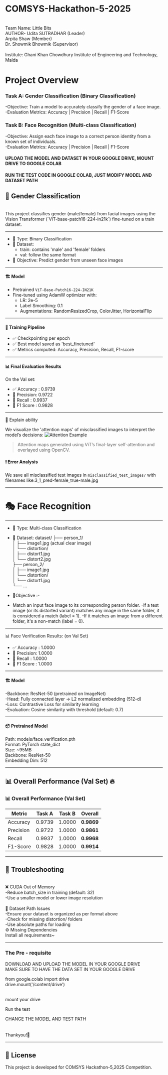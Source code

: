 # COMSYS-Hackathon-5-2025
<br>
Team Name: Little Bits <br>
AUTHOR- Udita SUTRADHAR (Leader) <br>
        Arpita Shaw (Member) <br>
        Dr. Showmik Bhowmik (Supervisor)
<br>
<br>
Institute: Ghani Khan Chowdhury Institute of Engineering and Technology, Malda

<br>

# Project Overview
### Task A: Gender Classification (Binary Classification) <br>
-Objective: Train a model to accurately classify the gender of a face image.<br>
-Evaluation Metrics: Accuracy | Precision | Recall | F1-Score

### Task B: Face Recognition (Multi-class Classification) <br>
-Objective: Assign each face image to a correct person identity from a known set of individuals.<br>
-Evaluation Metrics: Accuracy | Precision | Recall | F1-Score

#### UPLOAD THE MODEL AND DATASET IN YOUR GOOGLE DRIVE, MOUNT DRIVE TO GOOGLE COLAB
#### RUN THE TEST CODE IN GOOGLE COLAB, JUST MODIFY MODEL AND DATASET PATH

## 🚀 Gender Classification 
<br>
This project classifies gender (male/female) from facial images using the Vision Transformer (`ViT-base-patch16-224-in21k`) fine-tuned on a train dataset.

---
- 🔢 Type: Binary Classification
- 🧾 Dataset:
  - train: contains 'male' and 'female' folders
  - val: follow the same format
- 🏁 Objective: Predict gender from unseen face images

---

#### 🏗️ Model <br>
- Pretrained `ViT-Base-Patch16-224-IN21K`
- Fine-tuned using AdamW optimizer with:
  - LR: 2e-5
  - Label Smoothing: 0.1
  - Augmentations: RandomResizedCrop, ColorJitter, HorizontalFlip

---

#### 🏃 Training Pipeline

- ✅ Checkpointing per epoch
- ✅ Best model saved as 'best_finetuned'
- ✅ Metrics computed: Accuracy, Precision, Recall, F1-score

---

#### 📊 Final Evaluation Results

On the Val set:

- ✅ Accuracy : 0.9739
- 🎯 Precision: 0.9722
- 🔁 Recall   : 0.9937
- 📌 F1 Score : 0.9828


---

🔬 Explain ability

We visualize the 'attention maps' of misclassified images to interpret the model’s decisions:
![Attention Example](./attention_overlay.jpg)
> Attention maps generated using ViT’s final-layer self-attention and overlayed using OpenCV.
#### ❗ Error Analysis
We save all misclassified test images in `misclassified_test_images/` with filenames like:3_1_pred-female_true-male.jpg

---
# 🎭 Face Recognition <br>

---
- 🔢 Type: Multi-class Classification
- 🧾 Dataset:
  dataset/
├── person_1/ <br>
│   ├── image1.jpg  (actual clear image) <br>
│   └── distortion/ <br>
│       ├── distort1.jpg <br>
│       └── distort2.jpg <br>
├── person_2/ <br>
│   ├── image1.jpg <br>
│   └── distortion/ <br>
│       └── distort1.jpg <br>
└── ... <br>

- 🏁Objective :-
- Match an input face image to its corresponding person folder.
-If a test image (or its distorted variant) matches any image in the same folder, it is considered a match (label = 1). 
-If it matches an image from a different folder, it's a non-match (label = 0).

---
📊 Face Verification Results: (on Val Set)
- ✅ Accuracy : 1.0000
- 🎯 Precision: 1.0000
- 🔁 Recall   : 1.0000
- 📌 F1 Score : 1.0000
---

#### 🏗️ Model <br>
-Backbone: ResNet-50 (pretrained on ImageNet) <br>
-Head: Fully connected layer → L2 normalized embedding (512-d) <br>
-Loss: Contrastive Loss for similarity learning <br>
-Evaluation: Cosine similarity with threshold (default: 0.7) <br>

---
#### 📦 Pretrained Model
Path: models/face_verification.pth <br>
Format: PyTorch state_dict <br> 
Size: ~95MB <br>
Backbone: ResNet-50 <br>
Embedding Dim: 512 <br>

---


## 📊 Overall Performance (Val Set) 🔥 <br>

### 📊 Overall Performance (Val Set)

| Metric     | Task A       | Task B       | Overall       |
|------------|--------------|--------------|---------------|
| Accuracy   | 0.9739       | 1.0000       | **0.9869**    |
| Precision  | 0.9722       | 1.0000       | **0.9861**    |
| Recall     | 0.9937       | 1.0000       | **0.9968**    |
| F1-Score   | 0.9828       | 1.0000       | **0.9914**    | 

---
## 🚨 Troubleshooting
<br>
❌ CUDA Out of Memory <br>
-Reduce batch_size in training (default: 32) <br>
-Use a smaller model or lower image resolution <br>
<br>
📁 Dataset Path Issues <br>
-Ensure your dataset is organized as per format above<br>
-Check for missing distortion/ folders <br>
-Use absolute paths for loading
<br>
⚙️ Missing Dependencies <br>
Install all requirements~
<br>

---
### The Pre - requisite <br>
DOWNLOAD AND UPLOAD THE MODEL IN YOUR GOOGLE DRIVE <br>
MAKE SURE TO HAVE THE DATA SET IN YOUR GOOGLE DRIVE <br>

from google.colab import drive <br>
drive.mount('/content/drive')

<br>
mount your drive 
<br>

Run the test <br>

CHANGE THE MODEL AND TEST PATH <br>
<br>
<br>
Thankyou!🙏

---
## 📜 License
This project is developed for COMSYS Hackathon-5,2025 Competition. 


